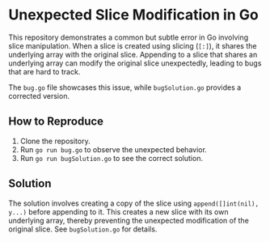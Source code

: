 # Unexpected Slice Modification in Go

This repository demonstrates a common but subtle error in Go involving slice manipulation.  When a slice is created using slicing (`[:]`), it shares the underlying array with the original slice.  Appending to a slice that shares an underlying array can modify the original slice unexpectedly, leading to bugs that are hard to track.

The `bug.go` file showcases this issue, while `bugSolution.go` provides a corrected version.

## How to Reproduce

1. Clone the repository.
2. Run `go run bug.go` to observe the unexpected behavior.
3. Run `go run bugSolution.go` to see the correct solution.

## Solution

The solution involves creating a copy of the slice using `append([]int(nil), y...)` before appending to it.  This creates a new slice with its own underlying array, thereby preventing the unexpected modification of the original slice.  See `bugSolution.go` for details.